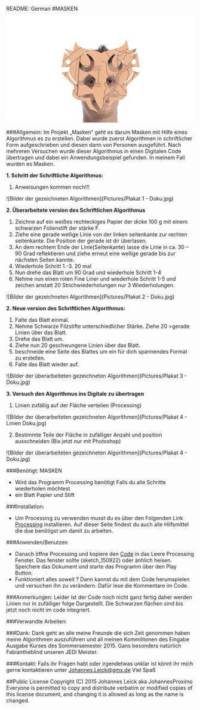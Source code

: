 README: German
#MASKEN

![Beispiel bild](Pictures/beauty-shot.jpg)

###Allgemein:
Im Projekt „Masken“ geht es darum Masken mit Hilfe eines Algorithmus es zu erstellen. Dabei wurde zuerst Algorithmen in schriftlicher Form aufgeschrieben und diesen dann von Personen ausgeführt. Nach mehreren Versuchen wurde dieser Algorithmus in einen Digitalen Code übertragen und dabei ein Anwendungsbeispiel gefunden. In meinem Fall wurden es Masken.

**1.	Schritt der Schriftliche Algorithmus:**

1. 	Anweisungen kommen noch!!!
	
![Bilder der gezeichneten Algorithmen](Pictures/Plakat 1 - Doku.jpg)

**2.	Überarbeitete version des Schriftlichen Algorithmus**
	
1.	Zeichne auf ein weißes rechteckiges Papier der dicke 100 g mit einem schwarzen Folienstift der stärke F.  
2.	Ziehe eine gerade wellige Linie von der linken seitenkante zur rechten seitenkante. Die Position der gerade ist dir überlasen.  
3.	An dem rechtem Ende der Linie(Seitenkante) lasse die Linie in ca. 30 – 90 Grad reflektieren und ziehe erneut eine wellige gerade bis zur nächsten Seiten kannte.
4.	Wiederhole Schritt 1.-3. 20 mal  
5.	Nun drehe das Blatt um 90 Grad und wiederhole Schritt 1-4  
6.	Nehme nun einen roten Fine Liner und wiederhole Schritt 1-5 und zeichen anstatt 20 Strichwiederholungen nur 3 Wiederholungen.  

![Bilder der gezeichneten Algorithmen](Pictures/Plakat 2 - Doku.jpg)

**2. Neue version des Schriftlichen Algorithmus:**

1.	Falte das Blatt einmal.  
2.	Nehme Schwarze Filzstifte unterschiedlicher Stärke. Ziehe 20 >gerade Linien über das Blatt.  
3.	Drehe das Blatt um.
4.	Ziehe nun 20 geschwungene Linien über das Blatt.
5.	 beschneide eine Seite des Blattes um ein für dich spannendes Format zu erstellen.
6.	Falte das Blatt wieder auf.  

![Bilder der überarbeiteten gezeichneten Algorithmen](Pictures/Plakat 3 - Doku.jpg)

**3. Versuch den Algorithmus ins Digitale zu übertragen**

1.	Linien zufällig auf der Fläche verteilen (Processing)

![Bilder der überarbeiteten gezeichneten Algorithmen](Pictures/Plakat 4 - Linien Doku.jpg)

2.	Bestimmte Teile der Fläche in zufälliger Anzahl und position ausschneiden (Bis jetzt nur mit Photoshop)

![Bilder der überarbeiteten gezeichneten Algorithmen](Pictures/Plakat 4 - Doku.jpg)

###Benötigt:
MASKEN
-	Wird das Programm Processing benötigt
Falls du alle Schritte wiederholen möchtest
-	ein Blatt Papier und Stift

###Installation:
- Um Processing zu verwenden musst du es über den Folgenden Link [Processing](https://processing.org/) installieren. Auf dieser Seite findest du auch alle Hilfsmittel die due benötigst um damit zu arbeiten.

###Anwenden/Benutzen
- Danach öffne Processing und kopiere den [Code](code.pyde) in das Leere Processing Fenster. Das fenster sollte (sketch_150922) oder änhlich heisen. Speichere das Dokument und starte das Programm über den Play Button.
- Funktioniert alles soweit ? Dann kannst du mit dem Code herumspielen und versuchen ihn zu verändern. Dafür lese die Kommentare im Code.

###Anmerkungen:
Leider ist der Code noch nicht ganz fertig daher werden Linien nur in zufälliger folge Dargestellt.
Die Schwarzen flächen sind bis jetzt noch nicht im code integriert.

###Verwandte Arbeiten:


###Dank:
Dank geht an alle meine Freunde die sich Zeit genommen haben meine Algorithmen auszuführen und all meinen Kommilitonen des Eingabe Ausgabe Kurses des Sommersemester 2015. Gans besonders natürlich Fabiantheblind unseren JEDI Meister.

###Kontakt:
Falls ihr Fragen habt oder irgendetwas unklar ist könnt ihr mich gerne kontaktieren unter Johannes.Leick@gmx.de
Viel Spaß

##Public License
Copyright (C) 2015 Johannes Leick aka JohannesProximo Everyone is permitted to copy and distribute verbatim or modified copies of this license document, and changing it is allowed as long as the name is changed.
